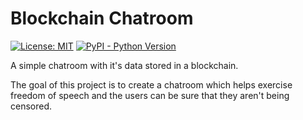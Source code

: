 Blockchain Chatroom
=============

[![License: MIT](https://img.shields.io/badge/License-MIT-yellow.svg)](https://opensource.org/licenses/MIT)
[![PyPI - Python Version](https://img.shields.io/pypi/pyversions/Django.svg)](https://docs.python.org/3/)

A simple chatroom with it's data stored in a blockchain.

The goal of this project is to create a chatroom which helps exercise freedom of speech and the users can be sure that they aren't being censored.